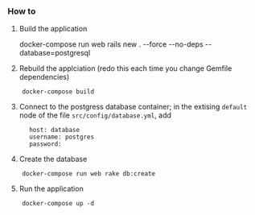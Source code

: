 ### How to

1. Build the application

    docker-compose run web rails new . --force --no-deps --database=postgresql

2. Rebuild the applciation (redo this each time you change Gemfile dependencies)

```
    docker-compose build
```

3. Connect to the postgress database container; in the extising ```default``` node of the file ```src/config/database.yml```, add

```
	  host: database
	  username: postgres
	  password:
```

4. Create the database

```
    docker-compose run web rake db:create
```

5. Run the application

```
    docker-compose up -d
```
